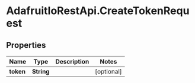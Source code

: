 # AdafruitIoRestApi.CreateTokenRequest

## Properties

Name | Type | Description | Notes
------------ | ------------- | ------------- | -------------
**token** | **String** |  | [optional] 



